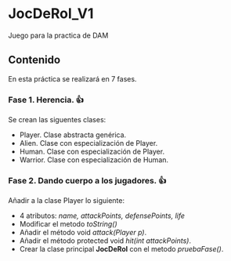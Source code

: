 # JocDeRol_V1
Juego para la practica de DAM

## Contenido
En esta práctica se realizará en 7 fases.

### Fase 1. Herencia. :+1:
Se crean las siguentes clases:
- Player. Clase abstracta genérica.
- Alien. Clase con especialización de Player.
- Human. Clase con especialización de Player.
- Warrior. Clase con especialización de Human.

### Fase 2. Dando cuerpo a los jugadores. :+1:
Añadir a la clase Player lo siguiente:
- 4 atributos: *name, attackPoints, defensePoints, life*
- Modificar el metodo *toString()*
- Añadir el método void *attack(Player p)*.
- Añadir el método protected void *hit(int attackPoints)*.
- Crear la clase principal **JocDeRol** con el metodo *pruebaFase()*.
